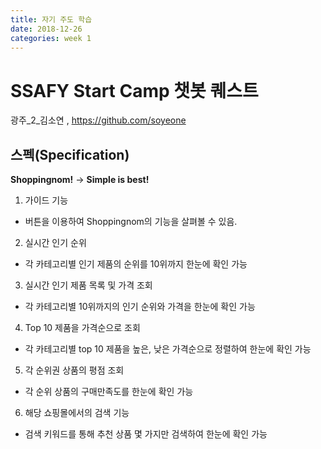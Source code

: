 ```yaml
---
title: 자기 주도 학습
date: 2018-12-26
categories: week 1
---
```

# SSAFY Start Camp 챗봇 퀘스트

광주_2_김소연 , https://github.com/soyeone

## 스펙(Specification)

**Shoppingnom!** -> **Simple is best!**
1. 가이드 기능
  + 버튼을 이용하여 Shoppingnom의 기능을 살펴볼 수 있음.
2. 실시간 인기 순위
  + 각 카테고리별 인기 제품의 순위를 10위까지 한눈에 확인 가능 
3. 실시간 인기 제품 목록 및 가격 조회
  + 각 카테고리별 10위까지의 인기 순위와 가격을 한눈에 확인 가능
4. Top 10 제품을 가격순으로 조회
  + 각 카테고리별 top 10 제품을 높은, 낮은 가격순으로 정렬하여 한눈에 확인 가능
5. 각 순위권 상품의 평점 조회
  + 각 순위 상품의 구매만족도를 한눈에 확인 가능
6. 해당 쇼핑몰에서의 검색 기능
  + 검색 키워드를 통해 추천 상품 몇 가지만 검색하여 한눈에 확인 가능
